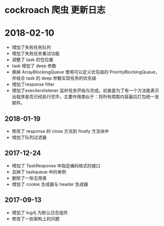 # cockroach 爬虫 更新日志


# 2018-02-10
* 增加了失败任务队列
* 增加了失败任务重试功能
* 调整了 task 的包位置
* task 增加了 deep 参数
* 换掉 ArrayBlockingQueue 使用可以定义优先级的 PriorityBlockingQueue，并结合 task 的 deep 参数实现任务的优先级
* 增加了response filter
* 增加了execiterslistener 监听任务开始与完成。初衷是为了有一个方法能表示出程序是否已经执行完毕，主要作用类似于：将所有爬取内容最后打包统一发邮件。

## 2018-01-19

* 修改了 response 的 close 方法到 finally 方法块中
* 增加了队列过滤器

## 2017-12-24
* 增加了 TaskResponse 中指定编码格式的接口
* 去掉了 taskqueue 中的单例
* 删除了一些无用类
* 增加了 cookie 生成器与 header 生成器

## 2017-09-13

* 增加了 log4j 为默认日志组件
* 修改了一些架构上的问题